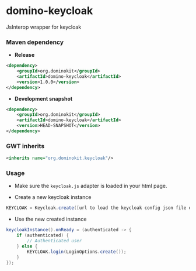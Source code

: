 # domino-keycloak
JsInterop wrapper for keycloak

### Maven dependency 

- **Release**

```xml
<dependency>
    <groupId>org.dominokit</groupId>
    <artifactId>domino-keycloak</artifactId>
    <version>1.0.0</version>
</dependency>
```

- **Development snapshot**
```xml
<dependency>
    <groupId>org.dominokit</groupId>
    <artifactId>domino-keycloak</artifactId>
    <version>HEAD-SNAPSHOT</version>
</dependency>
```
### GWT inherits 

```xml
<inherits name="org.dominokit.keycloak"/>
```

### Usage
- Make sure the `keycloak.js` adapter is loaded in your html page.

- Create a new keycloak instance 

```java
KEYCLOAK = Keycloak.create([url to load the keycloak config json file or a json string]);
```

- Use the new created instance 

```java
keycloakInstance().onReady = (authenticated -> {
    if (authenticated) {
        // Authenticated user
    } else {
        KEYCLOAK.login(LoginOptions.create());
    }
});
```

